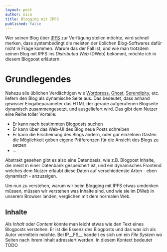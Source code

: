 ```yaml
---
layout: post
author: nico
title: Blogging mit IPFS
published: false
---
```

Wer seinen Blog über <a href="https://ipfs.io">IPFS</a> zur Verfügung stellen möchte, wird schnell merken, dass systembedingt die meisten der üblichen Blog-Softwares dafür nicht in Frage kommen. Warum das der Fall ist, und wie man trotzdem seinen Blog mit IPFS ins _Distributed Web_ (DWeb) bekommt, möchte ich in diesem Blogpost erläutern.

# Grundlegendes

Nahezu alle üblichen Verdächtigen wie <a href="https://de.wordpress.org/">Wordpress</a>, <a href="https://ghost.org/">Ghost</a>, <a href="http://www.s9y.org/">Serendipity</a>, etc. liefern den Blog als dynamische Seite aus. Das bedeutet, dass anhand gewisser Eingabeparameter das HTML der gerade aufgerufenen Blogseite dynamisch zusammengesetzt, und ausgeliefert wird. Das gibt dem Nutzer eine Reihe toller Vorteile:

* Er kann nach bestimmten Blogposts suchen
* Er kann über das Web-UI des Blog neue Posts schreiben
* Er kann die Erscheinung des Blogs ändern, oder gar einzelnen Gästen die Möglichkeit geben eigene Präferenzen für die Ansicht des Blogs zu setzen
* ...

Abstrakt gesehen gibt es also eine Datenbasis, wie z.B. Blogpost Inhalte, die meist in einer Datenbank gespeichert ist, und ein dynamisches Frontend welches dem Nutzer erlaubt diese Daten auf verschiedenste Arten - eben dynamisch - anzuzeigen.

Um nun zu verstehen, warum wir beim Blogging mit IPFS etwas umdenken müssen, müssen wir verstehen was Inhalte sind, und wie sie im DWeb in unserem Browser landen, verglichen mit dem normalen Web.

## Inhalte

Als _Inhalt_ oder _Content_ könnte man leicht etwas wie den Text eines Blogposts verstehen. Er ist die Essenz des Blogposts und das was ich als Autor vermitteln möchte. Bei IP__FS__ handelt es sich um ein _File System_ wo Seiten nach ihrem Inhalt adressiert werden. In diesem Kontext bedeutet TODO
